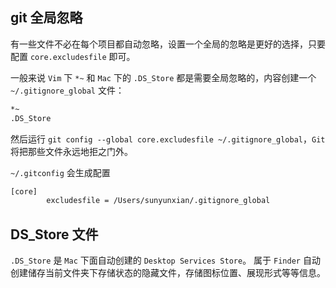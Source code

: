 ## git 全局忽略

有一些文件不必在每个项目都自动忽略，设置一个全局的忽略是更好的选择，只要配置 `core.excludesfile` 即可。

一般来说 `Vim` 下 `*~` 和 `Mac` 下的 `.DS_Store` 都是需要全局忽略的，内容创建一个 `~/.gitignore_global` 文件：

```bash
*~
.DS_Store
```

然后运行 `git config --global core.excludesfile ~/.gitignore_global`，`Git` 将把那些文件永远地拒之门外。

`~/.gitconfig` 会生成配置

```bash
[core]
        excludesfile = /Users/sunyunxian/.gitignore_global
```

## DS_Store 文件

`.DS_Store` 是 `Mac` 下面自动创建的 `Desktop Services Store`。
属于 `Finder` 自动创建储存当前文件夹下存储状态的隐藏文件，存储图标位置、展现形式等等信息。
